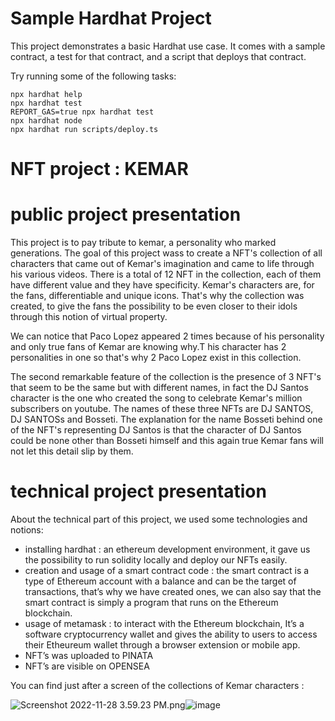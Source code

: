 # Sample Hardhat Project


This project demonstrates a basic Hardhat use case. It comes with a sample contract, a test for that contract, and a script that deploys that contract.


Try running some of the following tasks:


```shell
npx hardhat help
npx hardhat test
REPORT_GAS=true npx hardhat test
npx hardhat node
npx hardhat run scripts/deploy.ts
```




# NFT project : KEMAR


# public project presentation


This project is to pay tribute to kemar, a personality who marked generations.
The goal of this project wass to create a NFT's collection of all characters that came out of Kemar's imagination and came to life through his various videos.
There is a total of 12 NFT in the collection, each of them have different value and they have specificity. 
Kemar's characters are, for the fans, differentiable and unique icons. That's why the collection was created, to give the fans the possibility to be even closer to their idols through this notion of virtual property.


We can notice that Paco Lopez appeared 2 times because of his personality and only true fans of Kemar are knowing why.T his character has 2 personalities in one so that's why 2 Paco Lopez exist in this collection.


The second remarkable feature of the collection is the presence of 3 NFT's that seem to be the same but with different names, in fact the DJ Santos character is the one who created the song to celebrate Kemar's million subscribers on youtube. 
The names of these three NFTs are DJ SANTOS, DJ SANTOSs and Bosseti.
The explanation for the name Bosseti behind one of the NFT's representing DJ Santos is that the character of DJ Santos could be none other than Bosseti himself and this again true Kemar fans will not let this detail slip by them.




# technical project presentation




About the technical part of this project, we used some technologies and notions:
* installing hardhat : an ethereum development environment, it gave us the possibility to run solidity locally and deploy our NFTs easily.
* creation and usage of a smart contract code :  the smart contract is a type of Ethereum account with a balance and can be the target of transactions, that’s why we have created ones, we can also say that the smart contract is simply a program that runs on the Ethereum blockchain.
* usage of metamask : to interact with the Ethereum blockchain, It’s a software cryptocurrency wallet and gives the ability to users to access their Etheureum wallet through a browser extension or mobile app.
* NFT’s was uploaded to PINATA 
* NFT’s are visible on OPENSEA 








You can find just after a screen of the collections of Kemar characters :


<img src="blob:chrome-untrusted://media-app/1df7e26b-26a7-462c-a408-705a1827d570" alt="Screenshot 2022-11-28 3.59.23 PM.png"/>![image](https://user-images.githubusercontent.com/85023357/204309773-3efa0714-db0c-46a0-b870-61c3717aae10.png)